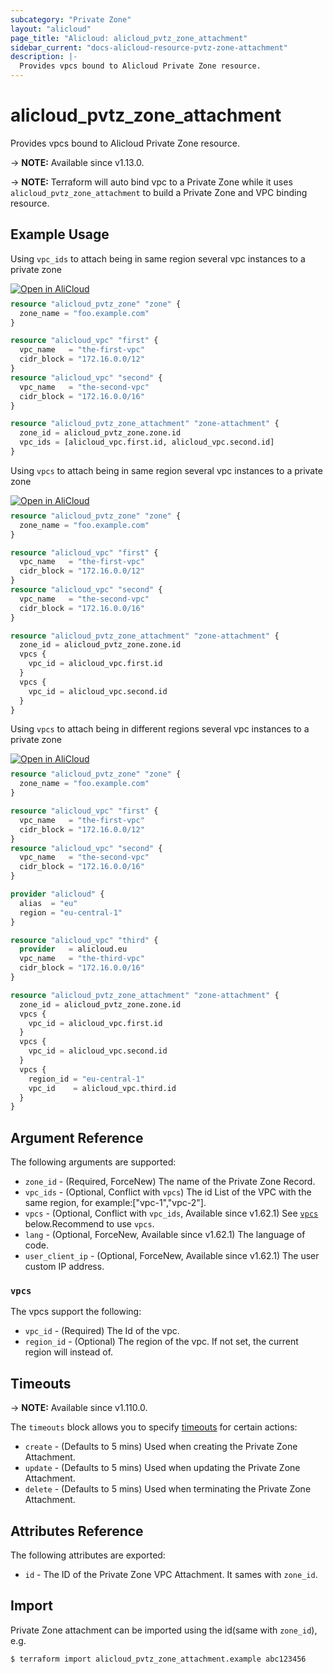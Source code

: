 ```yaml
---
subcategory: "Private Zone"
layout: "alicloud"
page_title: "Alicloud: alicloud_pvtz_zone_attachment"
sidebar_current: "docs-alicloud-resource-pvtz-zone-attachment"
description: |-
  Provides vpcs bound to Alicloud Private Zone resource.
---
```


# alicloud_pvtz_zone_attachment

Provides vpcs bound to Alicloud Private Zone resource.

-> **NOTE:** Available since v1.13.0.

-> **NOTE:** Terraform will auto bind vpc to a Private Zone while it uses `alicloud_pvtz_zone_attachment` to build a Private Zone and VPC binding resource.

## Example Usage

Using `vpc_ids` to attach being in same region several vpc instances to a private zone

<div style="display: block;margin-bottom: 40px;"><div class="oics-button" style="float: right;position: absolute;margin-bottom: 10px;">
  <a href="https://api.aliyun.com/terraform?resource=alicloud_pvtz_zone_attachment&exampleId=02f04c34-15d7-20e1-1003-a4e6d3e74d3fc6ac4d63&activeTab=example&spm=docs.r.pvtz_zone_attachment.0.02f04c3415&intl_lang=EN_US" target="_blank">
    <img alt="Open in AliCloud" src="https://img.alicdn.com/imgextra/i1/O1CN01hjjqXv1uYUlY56FyX_!!6000000006049-55-tps-254-36.svg" style="max-height: 44px; max-width: 100%;">
  </a>
</div></div>

```terraform
resource "alicloud_pvtz_zone" "zone" {
  zone_name = "foo.example.com"
}

resource "alicloud_vpc" "first" {
  vpc_name   = "the-first-vpc"
  cidr_block = "172.16.0.0/12"
}
resource "alicloud_vpc" "second" {
  vpc_name   = "the-second-vpc"
  cidr_block = "172.16.0.0/16"
}

resource "alicloud_pvtz_zone_attachment" "zone-attachment" {
  zone_id = alicloud_pvtz_zone.zone.id
  vpc_ids = [alicloud_vpc.first.id, alicloud_vpc.second.id]
}
```

Using `vpcs` to attach being in same region several vpc instances to a private zone

<div style="display: block;margin-bottom: 40px;"><div class="oics-button" style="float: right;position: absolute;margin-bottom: 10px;">
  <a href="https://api.aliyun.com/terraform?resource=alicloud_pvtz_zone_attachment&exampleId=3bd0e378-5295-5e66-2129-51bd7780f5511d3f6ebd&activeTab=example&spm=docs.r.pvtz_zone_attachment.1.3bd0e37852&intl_lang=EN_US" target="_blank">
    <img alt="Open in AliCloud" src="https://img.alicdn.com/imgextra/i1/O1CN01hjjqXv1uYUlY56FyX_!!6000000006049-55-tps-254-36.svg" style="max-height: 44px; max-width: 100%;">
  </a>
</div></div>

```terraform
resource "alicloud_pvtz_zone" "zone" {
  zone_name = "foo.example.com"
}

resource "alicloud_vpc" "first" {
  vpc_name   = "the-first-vpc"
  cidr_block = "172.16.0.0/12"
}
resource "alicloud_vpc" "second" {
  vpc_name   = "the-second-vpc"
  cidr_block = "172.16.0.0/16"
}

resource "alicloud_pvtz_zone_attachment" "zone-attachment" {
  zone_id = alicloud_pvtz_zone.zone.id
  vpcs {
    vpc_id = alicloud_vpc.first.id
  }
  vpcs {
    vpc_id = alicloud_vpc.second.id
  }
}
```

Using `vpcs` to attach being in different regions several vpc instances to a private zone


<div style="display: block;margin-bottom: 40px;"><div class="oics-button" style="float: right;position: absolute;margin-bottom: 10px;">
  <a href="https://api.aliyun.com/terraform?resource=alicloud_pvtz_zone_attachment&exampleId=fa7a7da7-a003-aa6f-1e19-5fd998e8b3727ed6e2ef&activeTab=example&spm=docs.r.pvtz_zone_attachment.2.fa7a7da7a0&intl_lang=EN_US" target="_blank">
    <img alt="Open in AliCloud" src="https://img.alicdn.com/imgextra/i1/O1CN01hjjqXv1uYUlY56FyX_!!6000000006049-55-tps-254-36.svg" style="max-height: 44px; max-width: 100%;">
  </a>
</div></div>

```terraform
resource "alicloud_pvtz_zone" "zone" {
  zone_name = "foo.example.com"
}

resource "alicloud_vpc" "first" {
  vpc_name   = "the-first-vpc"
  cidr_block = "172.16.0.0/12"
}
resource "alicloud_vpc" "second" {
  vpc_name   = "the-second-vpc"
  cidr_block = "172.16.0.0/16"
}

provider "alicloud" {
  alias  = "eu"
  region = "eu-central-1"
}

resource "alicloud_vpc" "third" {
  provider   = alicloud.eu
  vpc_name   = "the-third-vpc"
  cidr_block = "172.16.0.0/16"
}

resource "alicloud_pvtz_zone_attachment" "zone-attachment" {
  zone_id = alicloud_pvtz_zone.zone.id
  vpcs {
    vpc_id = alicloud_vpc.first.id
  }
  vpcs {
    vpc_id = alicloud_vpc.second.id
  }
  vpcs {
    region_id = "eu-central-1"
    vpc_id    = alicloud_vpc.third.id
  }
}
```

## Argument Reference

The following arguments are supported:

* `zone_id` - (Required, ForceNew) The name of the Private Zone Record.
* `vpc_ids` - (Optional, Conflict with `vpcs`) The id List of the VPC with the same region, for example:["vpc-1","vpc-2"]. 
* `vpcs` - (Optional, Conflict with `vpc_ids`, Available since v1.62.1) See [`vpcs`](#vpcs) below.Recommend to use `vpcs`.
* `lang` - (Optional, ForceNew, Available since v1.62.1) The language of code.
* `user_client_ip` - (Optional, ForceNew, Available since v1.62.1) The user custom IP address.

### `vpcs`
The vpcs support the following:
* `vpc_id` - (Required) The Id of the vpc.
* `region_id` - (Optional) The region of the vpc. If not set, the current region will instead of.

## Timeouts

-> **NOTE:** Available since v1.110.0.

The `timeouts` block allows you to specify [timeouts](https://developer.hashicorp.com/terraform/language/resources/syntax#operation-timeouts) for certain actions:

* `create` - (Defaults to 5 mins) Used when creating the Private Zone Attachment.
* `update` - (Defaults to 5 mins) Used when updating the Private Zone Attachment.
* `delete` - (Defaults to 5 mins) Used when terminating the Private Zone Attachment. 

## Attributes Reference

The following attributes are exported:

* `id` - The ID of the Private Zone VPC Attachment. It sames with `zone_id`.

## Import

Private Zone attachment can be imported using the id(same with `zone_id`), e.g.

```shell
$ terraform import alicloud_pvtz_zone_attachment.example abc123456
```
